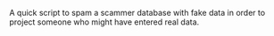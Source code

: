 A quick script to spam a scammer database with fake data in order to project someone who might have entered real data.
